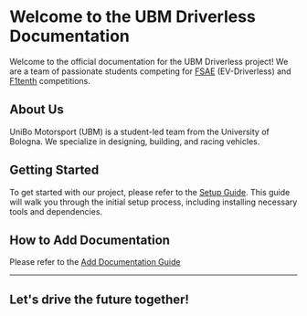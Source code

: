 # Welcome to the UBM Driverless Documentation

Welcome to the official documentation for the UBM Driverless project! We are a team of passionate students competing for [FSAE](https://www.fsaeonline.com/) (EV-Driverless) and [F1tenth](https://roboracer.ai/) competitions.

## About Us

UniBo Motorsport (UBM) is a student-led team from the University of Bologna. We specialize in designing, building, and racing vehicles.

## Getting Started

To get started with our project, please refer to the [Setup Guide](/setup/SETUP.md). This guide will walk you through the initial setup process, including installing necessary tools and dependencies.

## How to Add Documentation

Please refer to the [Add Documentation Guide](/guides/ADD_DOCUMENTATION.md)

---

## **Let's drive the future together!**
